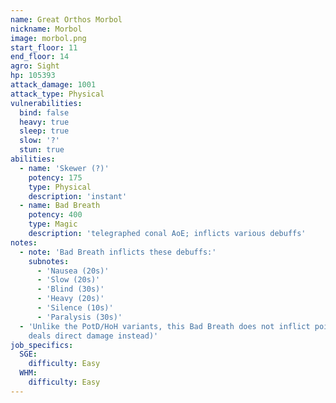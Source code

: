 ```yaml
---
name: Great Orthos Morbol
nickname: Morbol
image: morbol.png
start_floor: 11
end_floor: 14
agro: Sight
hp: 105393
attack_damage: 1001
attack_type: Physical
vulnerabilities:
  bind: false
  heavy: true
  sleep: true
  slow: '?'
  stun: true
abilities:
  - name: 'Skewer (?)'
    potency: 175
    type: Physical
    description: 'instant'
  - name: Bad Breath
    potency: 400
    type: Magic
    description: 'telegraphed conal AoE; inflicts various debuffs'
notes:
  - note: 'Bad Breath inflicts these debuffs:'
    subnotes:
      - 'Nausea (20s)'
      - 'Slow (20s)'
      - 'Blind (30s)'
      - 'Heavy (20s)'
      - 'Silence (10s)'
      - 'Paralysis (30s)'
  - 'Unlike the PotD/HoH variants, this Bad Breath does not inflict poison (it
    deals direct damage instead)'
job_specifics:
  SGE:
    difficulty: Easy
  WHM:
    difficulty: Easy
---
```

